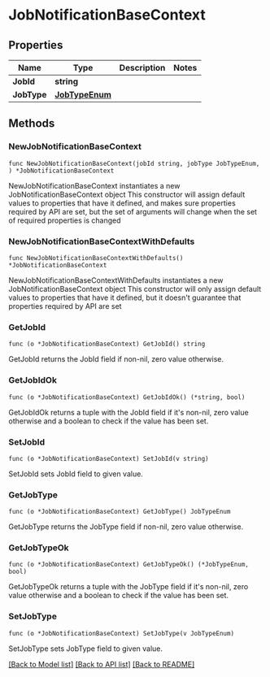 # JobNotificationBaseContext

## Properties

Name | Type | Description | Notes
------------ | ------------- | ------------- | -------------
**JobId** | **string** |  | 
**JobType** | [**JobTypeEnum**](JobTypeEnum.md) |  | 

## Methods

### NewJobNotificationBaseContext

`func NewJobNotificationBaseContext(jobId string, jobType JobTypeEnum, ) *JobNotificationBaseContext`

NewJobNotificationBaseContext instantiates a new JobNotificationBaseContext object
This constructor will assign default values to properties that have it defined,
and makes sure properties required by API are set, but the set of arguments
will change when the set of required properties is changed

### NewJobNotificationBaseContextWithDefaults

`func NewJobNotificationBaseContextWithDefaults() *JobNotificationBaseContext`

NewJobNotificationBaseContextWithDefaults instantiates a new JobNotificationBaseContext object
This constructor will only assign default values to properties that have it defined,
but it doesn't guarantee that properties required by API are set

### GetJobId

`func (o *JobNotificationBaseContext) GetJobId() string`

GetJobId returns the JobId field if non-nil, zero value otherwise.

### GetJobIdOk

`func (o *JobNotificationBaseContext) GetJobIdOk() (*string, bool)`

GetJobIdOk returns a tuple with the JobId field if it's non-nil, zero value otherwise
and a boolean to check if the value has been set.

### SetJobId

`func (o *JobNotificationBaseContext) SetJobId(v string)`

SetJobId sets JobId field to given value.


### GetJobType

`func (o *JobNotificationBaseContext) GetJobType() JobTypeEnum`

GetJobType returns the JobType field if non-nil, zero value otherwise.

### GetJobTypeOk

`func (o *JobNotificationBaseContext) GetJobTypeOk() (*JobTypeEnum, bool)`

GetJobTypeOk returns a tuple with the JobType field if it's non-nil, zero value otherwise
and a boolean to check if the value has been set.

### SetJobType

`func (o *JobNotificationBaseContext) SetJobType(v JobTypeEnum)`

SetJobType sets JobType field to given value.



[[Back to Model list]](../README.md#documentation-for-models) [[Back to API list]](../README.md#documentation-for-api-endpoints) [[Back to README]](../README.md)


